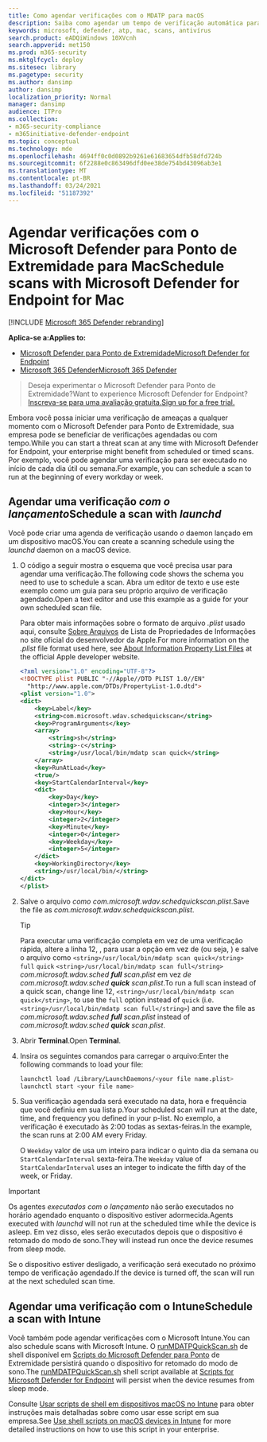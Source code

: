 ```yaml
---
title: Como agendar verificações com o MDATP para macOS
description: Saiba como agendar um tempo de verificação automática para o Microsoft Defender ATP no macOS para proteger melhor os ativos da sua organização.
keywords: microsoft, defender, atp, mac, scans, antivírus
search.product: eADQiWindows 10XVcnh
search.appverid: met150
ms.prod: m365-security
ms.mktglfcycl: deploy
ms.sitesec: library
ms.pagetype: security
ms.author: dansimp
author: dansimp
localization_priority: Normal
manager: dansimp
audience: ITPro
ms.collection:
- m365-security-compliance
- m365initiative-defender-endpoint
ms.topic: conceptual
ms.technology: mde
ms.openlocfilehash: 4694ff0c0d0892b9261e61683654dfb58dfd724b
ms.sourcegitcommit: 6f2288e0c863496dfd0ee38de754bd43096ab3e1
ms.translationtype: MT
ms.contentlocale: pt-BR
ms.lasthandoff: 03/24/2021
ms.locfileid: "51187392"
---
```

# <a name="schedule-scans-with-microsoft-defender-for-endpoint-for-mac"></a><span data-ttu-id="d35cc-104">Agendar verificações com o Microsoft Defender para Ponto de Extremidade para Mac</span><span class="sxs-lookup"><span data-stu-id="d35cc-104">Schedule scans with Microsoft Defender for Endpoint for Mac</span></span>

[!INCLUDE [Microsoft 365 Defender rebranding](../../includes/microsoft-defender.md)]

<span data-ttu-id="d35cc-105">**Aplica-se a:**</span><span class="sxs-lookup"><span data-stu-id="d35cc-105">**Applies to:**</span></span>
- [<span data-ttu-id="d35cc-106">Microsoft Defender para Ponto de Extremidade</span><span class="sxs-lookup"><span data-stu-id="d35cc-106">Microsoft Defender for Endpoint</span></span>](https://go.microsoft.com/fwlink/p/?linkid=2154037)
- [<span data-ttu-id="d35cc-107">Microsoft 365 Defender</span><span class="sxs-lookup"><span data-stu-id="d35cc-107">Microsoft 365 Defender</span></span>](https://go.microsoft.com/fwlink/?linkid=2118804)

> <span data-ttu-id="d35cc-108">Deseja experimentar o Microsoft Defender para Ponto de Extremidade?</span><span class="sxs-lookup"><span data-stu-id="d35cc-108">Want to experience Microsoft Defender for Endpoint?</span></span> [<span data-ttu-id="d35cc-109">Inscreva-se para uma avaliação gratuita.</span><span class="sxs-lookup"><span data-stu-id="d35cc-109">Sign up for a free trial.</span></span>](https://www.microsoft.com/microsoft-365/windows/microsoft-defender-atp?ocid=docs-wdatp-exposedapis-abovefoldlink)

<span data-ttu-id="d35cc-110">Embora você possa iniciar uma verificação de ameaças a qualquer momento com o Microsoft Defender para Ponto de Extremidade, sua empresa pode se beneficiar de verificações agendadas ou com tempo.</span><span class="sxs-lookup"><span data-stu-id="d35cc-110">While you can start a threat scan at any time with Microsoft Defender for Endpoint, your enterprise might benefit from scheduled or timed scans.</span></span> <span data-ttu-id="d35cc-111">Por exemplo, você pode agendar uma verificação para ser executado no início de cada dia útil ou semana.</span><span class="sxs-lookup"><span data-stu-id="d35cc-111">For example, you can schedule a scan to run at the beginning of every workday or week.</span></span> 

## <a name="schedule-a-scan-with-launchd"></a><span data-ttu-id="d35cc-112">Agendar uma verificação *com o lançamento*</span><span class="sxs-lookup"><span data-stu-id="d35cc-112">Schedule a scan with *launchd*</span></span>

<span data-ttu-id="d35cc-113">Você pode criar uma agenda de verificação usando *o* daemon lançado em um dispositivo macOS.</span><span class="sxs-lookup"><span data-stu-id="d35cc-113">You can create a scanning schedule using the *launchd* daemon on a macOS device.</span></span>

1. <span data-ttu-id="d35cc-114">O código a seguir mostra o esquema que você precisa usar para agendar uma verificação.</span><span class="sxs-lookup"><span data-stu-id="d35cc-114">The following code shows the schema you need to use to schedule a scan.</span></span> <span data-ttu-id="d35cc-115">Abra um editor de texto e use este exemplo como um guia para seu próprio arquivo de verificação agendado.</span><span class="sxs-lookup"><span data-stu-id="d35cc-115">Open a text editor and use this example as a guide for your own scheduled scan file.</span></span>

    <span data-ttu-id="d35cc-116">Para obter mais informações sobre o formato de arquivo *.plist* usado aqui, consulte [Sobre Arquivos](https://developer.apple.com/library/archive/documentation/General/Reference/InfoPlistKeyReference/Articles/AboutInformationPropertyListFiles.html) de Lista de Propriedades de Informações no site oficial do desenvolvedor da Apple.</span><span class="sxs-lookup"><span data-stu-id="d35cc-116">For more information on the *.plist* file format used here, see [About Information Property List Files](https://developer.apple.com/library/archive/documentation/General/Reference/InfoPlistKeyReference/Articles/AboutInformationPropertyListFiles.html) at the official Apple developer website.</span></span>

    ```XML
    <?xml version="1.0" encoding="UTF-8"?>
    <!DOCTYPE plist PUBLIC "-//Apple//DTD PLIST 1.0//EN"
      "http://www.apple.com/DTDs/PropertyList-1.0.dtd">
    <plist version="1.0">
    <dict>
        <key>Label</key>
        <string>com.microsoft.wdav.schedquickscan</string>
        <key>ProgramArguments</key>
        <array>
            <string>sh</string>
            <string>-c</string>
            <string>/usr/local/bin/mdatp scan quick</string>
        </array>
        <key>RunAtLoad</key>
        <true/>
        <key>StartCalendarInterval</key>
        <dict>
            <key>Day</key>
            <integer>3</integer>
            <key>Hour</key>
            <integer>2</integer>
            <key>Minute</key>
            <integer>0</integer>
            <key>Weekday</key>
            <integer>5</integer>
        </dict>
        <key>WorkingDirectory</key>
        <string>/usr/local/bin/</string>
    </dict>
    </plist>
     ```

2. <span data-ttu-id="d35cc-117">Salve o arquivo *como com.microsoft.wdav.schedquickscan.plist*.</span><span class="sxs-lookup"><span data-stu-id="d35cc-117">Save the file as *com.microsoft.wdav.schedquickscan.plist*.</span></span>

    > [!TIP]
    > <span data-ttu-id="d35cc-118">Para executar uma verificação completa em vez de uma verificação rápida, altere a linha 12, , para usar a opção em vez de (ou seja, ) e salve o arquivo como `<string>/usr/local/bin/mdatp scan quick</string>` `full` `quick` `<string>/usr/local/bin/mdatp scan full</string>` *com.microsoft.wdav.sched **full** scan.plist* em vez *de com.microsoft.wdav.sched **quick** scan.plist*.</span><span class="sxs-lookup"><span data-stu-id="d35cc-118">To run a full scan instead of a quick scan, change line 12, `<string>/usr/local/bin/mdatp scan quick</string>`, to use the `full` option instead of `quick` (i.e. `<string>/usr/local/bin/mdatp scan full</string>`) and save the file as *com.microsoft.wdav.sched **full** scan.plist* instead of *com.microsoft.wdav.sched **quick** scan.plist*.</span></span>

3. <span data-ttu-id="d35cc-119">Abrir **Terminal**.</span><span class="sxs-lookup"><span data-stu-id="d35cc-119">Open **Terminal**.</span></span>
4. <span data-ttu-id="d35cc-120">Insira os seguintes comandos para carregar o arquivo:</span><span class="sxs-lookup"><span data-stu-id="d35cc-120">Enter the following commands to load your file:</span></span>

    ```bash
    launchctl load /Library/LaunchDaemons/<your file name.plist>
    launchctl start <your file name>
    ```

5. <span data-ttu-id="d35cc-121">Sua verificação agendada será executado na data, hora e frequência que você definiu em sua lista p.</span><span class="sxs-lookup"><span data-stu-id="d35cc-121">Your scheduled scan will run at the date, time, and frequency you defined in your p-list.</span></span> <span data-ttu-id="d35cc-122">No exemplo, a verificação é executado às 2:00 todas as sextas-feiras.</span><span class="sxs-lookup"><span data-stu-id="d35cc-122">In the example, the scan runs at 2:00 AM every Friday.</span></span> 

    <span data-ttu-id="d35cc-123">O `Weekday` valor de usa um inteiro para indicar o quinto dia da semana ou `StartCalendarInterval` sexta-feira.</span><span class="sxs-lookup"><span data-stu-id="d35cc-123">The `Weekday` value of `StartCalendarInterval` uses an integer to indicate the fifth day of the week, or Friday.</span></span>

 > [!IMPORTANT]
 > <span data-ttu-id="d35cc-124">Os agentes *executados com o lançamento* não serão executados no horário agendado enquanto o dispositivo estiver adormecida.</span><span class="sxs-lookup"><span data-stu-id="d35cc-124">Agents executed with *launchd* will not run at the scheduled time while the device is asleep.</span></span> <span data-ttu-id="d35cc-125">Em vez disso, eles serão executados depois que o dispositivo é retomado do modo de sono.</span><span class="sxs-lookup"><span data-stu-id="d35cc-125">They will instead run once the device resumes from sleep mode.</span></span>
 >
 > <span data-ttu-id="d35cc-126">Se o dispositivo estiver desligado, a verificação será executado no próximo tempo de verificação agendado.</span><span class="sxs-lookup"><span data-stu-id="d35cc-126">If the device is turned off, the scan will run at the next scheduled scan time.</span></span>

## <a name="schedule-a-scan-with-intune"></a><span data-ttu-id="d35cc-127">Agendar uma verificação com o Intune</span><span class="sxs-lookup"><span data-stu-id="d35cc-127">Schedule a scan with Intune</span></span>

<span data-ttu-id="d35cc-128">Você também pode agendar verificações com o Microsoft Intune.</span><span class="sxs-lookup"><span data-stu-id="d35cc-128">You can also schedule scans with Microsoft Intune.</span></span> <span data-ttu-id="d35cc-129">O [runMDATPQuickScan.sh](https://github.com/microsoft/shell-intune-samples/tree/master/Misc/MDATP#runmdatpquickscansh) de shell disponível em [Scripts do Microsoft Defender para Ponto](https://github.com/microsoft/shell-intune-samples/tree/master/Misc/MDATP) de Extremidade persistirá quando o dispositivo for retomado do modo de sono.</span><span class="sxs-lookup"><span data-stu-id="d35cc-129">The [runMDATPQuickScan.sh](https://github.com/microsoft/shell-intune-samples/tree/master/Misc/MDATP#runmdatpquickscansh) shell script available at [Scripts for Microsoft Defender for Endpoint](https://github.com/microsoft/shell-intune-samples/tree/master/Misc/MDATP) will persist when the device resumes from sleep mode.</span></span> 

<span data-ttu-id="d35cc-130">Consulte [Usar scripts de shell em dispositivos macOS no Intune](https://docs.microsoft.com/mem/intune/apps/macos-shell-scripts) para obter instruções mais detalhadas sobre como usar esse script em sua empresa.</span><span class="sxs-lookup"><span data-stu-id="d35cc-130">See [Use shell scripts on macOS devices in Intune](https://docs.microsoft.com/mem/intune/apps/macos-shell-scripts) for more detailed instructions on how to use this script in your enterprise.</span></span>
